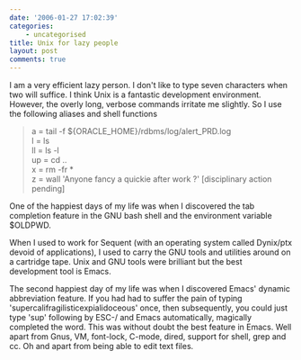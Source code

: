 ```yaml
---
date: '2006-01-27 17:02:39'
categories:
    - uncategorised
title: Unix for lazy people
layout: post
comments: true
---
```

I am a very efficient lazy person. I don't like to type seven characters
when two will suffice. I think Unix is a fantastic development
environment. However, the overly long, verbose commands irritate me
slightly. So I use the following aliases and shell functions

> a = tail -f ${ORACLE\_HOME}/rdbms/log/alert\_PRD.log\
>  l = ls\
>  ll = ls -l\
>  up = cd ..\
>  x = rm -fr \*\
>  z = wall 'Anyone fancy a quickie after work ?' [disciplinary action
> pending]

One of the happiest days of my life was when I discovered the tab
completion feature in the GNU bash shell and the environment variable
$OLDPWD.

When I used to work for Sequent (with an operating system called
Dynix/ptx devoid of applications), I used to carry the GNU tools and
utilities around on a cartridge tape. Unix and GNU tools were brilliant
but the best development tool is Emacs.

The second happiest day of my life was when I discovered Emacs' dynamic
abbreviation feature. If you had had to suffer the pain of typing
'supercalifragilisticexpialidoceous' once, then subsequently, you could
just type 'sup' following by ESC-/ and Emacs automatically, magically
completed the word. This was without doubt the best feature in Emacs.
Well apart from Gnus, VM, font-lock, C-mode, dired, support for shell,
grep and cc. Oh and apart from being able to edit text files.
